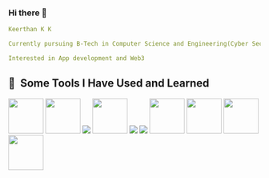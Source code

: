 ### Hi there 👋



<!--
**cr3ativ3cod3r/cr3ativ3cod3r** is a ✨ _special_ ✨ repository because its `README.md` (this file) appears on your GitHub profile.

Here are some ideas to get you started:

- 🔭 I’m currently working on ...
- 🌱 I’m currently learning ...
- 👯 I’m looking to collaborate on ...
- 🤔 I’m looking for help with ...
- 💬 Ask me about ...
- 📫 How to reach me: ...
- 😄 Pronouns: ...
- ⚡ Fun fact: ...
-->
```yaml
Keerthan K K

Currently pursuing B-Tech in Computer Science and Engineering(Cyber Security) in Amrita Vishwa Vidyapeetham Amritapuri

Interested in App development and Web3
```
<h2> 🚀 &nbsp;Some Tools I Have Used and Learned</h2>
<p align="left">

  <img src="https://cdn.jsdelivr.net/gh/devicons/devicon@latest/icons/flutter/flutter-original.svg" width="70" height="70"/>
  
  <img src="https://cdn.jsdelivr.net/gh/devicons/devicon@latest/icons/djangorest/djangorest-line.svg" width="70" height="70"/>

  
  <img src="https://cdn.jsdelivr.net/gh/devicons/devicon@latest/icons/django/django-plain.svg" />
          
  
  <img src="https://cdn.jsdelivr.net/gh/devicons/devicon@latest/icons/react/react-original.svg" width="70" height="70"/>
  
  <img src="https://cdn.jsdelivr.net/gh/devicons/devicon@latest/icons/express/express-original.svg" />
  
  <img src="https://cdn.jsdelivr.net/gh/devicons/devicon@latest/icons/mongodb/mongodb-original.svg" />
          
          
  <img src="https://cdn.jsdelivr.net/gh/devicons/devicon@latest/icons/python/python-original.svg" width="70" height="70"/>
          
  <img src="https://cdn.jsdelivr.net/gh/devicons/devicon@latest/icons/c/c-original.svg" width="70" height="70"/>
  
  <img src="https://cdn.jsdelivr.net/gh/devicons/devicon@latest/icons/solidity/solidity-plain.svg" width="70" height="70"/>
           
  
  <img src="https://cdn.jsdelivr.net/gh/devicons/devicon@latest/icons/figma/figma-original.svg" width="70" height="70"/>

  
  
          
          
          
  
  
          
          
          
</p>
